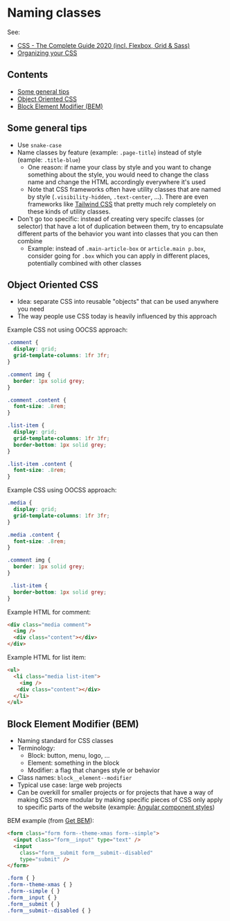 # Naming classes

See:

-   [CSS - The Complete Guide 2020 (incl. Flexbox, Grid & Sass)](https://www.udemy.com/course/css-the-complete-guide-incl-flexbox-grid-sass/)
-   [Organizing your CSS](https://developer.mozilla.org/en-US/docs/Learn/CSS/Building_blocks/Organizing)

## Contents

-   [Some general tips](#some-general-tips)
-   [Object Oriented CSS](#object-oriented-css)
-   [Block Element Modifier (BEM)](#block-element-modifier-bem)

## Some general tips

-   Use `snake-case`
-   Name classes by feature (example: `.page-title`) instead of style (eample: `.title-blue`)
    -   One reason: if name your class by style and you want to change something about the style, you would need to change the class name and change the HTML accordingly everywhere it's used
    -   Note that CSS frameworks often have utility classes that are named by style (`.visibility-hidden`, `.text-center`, ...). There are even frameworks like [Tailwind CSS](https://tailwindcss.com/) that pretty much rely completely on these kinds of utility classes.
-   Don't go too specific: instead of creating very specifc classes (or selector) that have a lot of duplication between them, try to encapsulate different parts of the behavior you want into classes that you can then combine
    -   Example: instead of `.main-article-box` or `article.main p.box`, consider going for `.box` which you can apply in different places, potentially combined with other classes

## Object Oriented CSS

-   Idea: separate CSS into reusable "objects" that can be used anywhere you need
-   The way people use CSS today is heavily influenced by this approach

Example CSS not using OOCSS approach:

```css
.comment {
  display: grid;
  grid-template-columns: 1fr 3fr;
}

.comment img {
  border: 1px solid grey;
}

.comment .content {
  font-size: .8rem;
}

.list-item {
  display: grid;
  grid-template-columns: 1fr 3fr;
  border-bottom: 1px solid grey;
}

.list-item .content {
  font-size: .8rem;
}
```

Example CSS using OOCSS approach:

```css
.media {
  display: grid;
  grid-template-columns: 1fr 3fr;
}

.media .content {
  font-size: .8rem;
}

.comment img {
  border: 1px solid grey;
}

 .list-item {
  border-bottom: 1px solid grey;
} 
```

Example HTML for comment:

```html
<div class="media comment">
  <img />
  <div class="content"></div>
</div>
```

Example HTML for list item:

```html
<ul>
  <li class="media list-item">
    <img />
   <div class="content"></div>
  </li>
</ul>
```

## Block Element Modifier (BEM)

-   Naming standard for CSS classes
-   Terminology:
    -   Block: button, menu, logo, ...
    -   Element: something in the block
    -   Modifier: a flag that changes style or behavior
-   Class names: `block__element--modifier`
-   Typical use case: large web projects
-   Can be overkill for smaller projects or for projects that have a way of making CSS more modular by making specific pieces of CSS only apply to specific parts of the website (example: [Angular component styles](https://angular.io/guide/component-styles))

BEM example (from [Get BEM](http://getbem.com/naming/)):

```html
<form class="form form--theme-xmas form--simple">
  <input class="form__input" type="text" />
  <input
    class="form__submit form__submit--disabled"
    type="submit" />
</form>
```

```css
.form { }
.form--theme-xmas { }
.form--simple { }
.form__input { }
.form__submit { }
.form__submit--disabled { }
```
